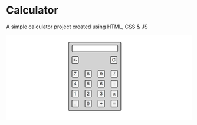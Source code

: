 # Calculator
A simple calculator project created using HTML, CSS &amp; JS

<img src="DEMO/demo.jpg" />
